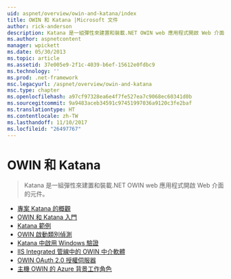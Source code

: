```yaml
---
uid: aspnet/overview/owin-and-katana/index
title: OWIN 和 Katana |Microsoft 文件
author: rick-anderson
description: Katana 是一組彈性來建置和裝載.NET OWIN web 應用程式開啟 Web 介面的元件。
ms.author: aspnetcontent
manager: wpickett
ms.date: 05/30/2013
ms.topic: article
ms.assetid: 37e005e9-2f1c-4039-b6ef-15612e0fdbc9
ms.technology: ''
ms.prod: .net-framework
msc.legacyurl: /aspnet/overview/owin-and-katana
msc.type: chapter
ms.openlocfilehash: a97cf97328ea6e4f7fe527ea7c9068ec60341d0b
ms.sourcegitcommit: 9a9483aceb34591c97451997036a9120c3fe2baf
ms.translationtype: HT
ms.contentlocale: zh-TW
ms.lasthandoff: 11/10/2017
ms.locfileid: "26497767"
---
```

<a name="owin-and-katana"></a>OWIN 和 Katana
====================
> Katana 是一組彈性來建置和裝載.NET OWIN web 應用程式開啟 Web 介面的元件。


- [專案 Katana 的概觀](an-overview-of-project-katana.md)
- [OWIN 和 Katana 入門](getting-started-with-owin-and-katana.md)
- [Katana 範例](katana-samples.md)
- [OWIN 啟動類別偵測](owin-startup-class-detection.md)
- [Katana 中啟用 Windows 驗證](enabling-windows-authentication-in-katana.md)
- [IIS Integrated 管線中的 OWIN 中介軟體](owin-middleware-in-the-iis-integrated-pipeline.md)
- [OWIN OAuth 2.0 授權伺服器](owin-oauth-20-authorization-server.md)
- [主機 OWIN 的 Azure 背景工作角色](host-owin-in-an-azure-worker-role.md)
